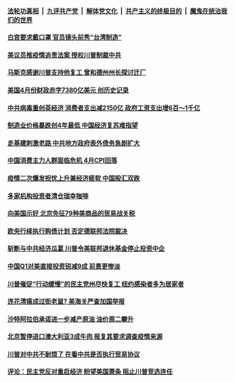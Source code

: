 ####  [法轮功真相](../../../../basic/blob/master/README.md?t=05131602) &nbsp;|&nbsp; [九评共产党](../../../../9ping.md/blob/master/README.md?t=05131602) &nbsp;|&nbsp; [解体党文化](../../../../jtdwh.md/blob/master/README.md?t=05131602)  &nbsp;|&nbsp; [共产主义的终极目的](../../../../gczydzjmd.md/blob/master/README.md?t=05131602) &nbsp;|&nbsp; [魔鬼在统治我们的世界](../../../../mgztzwmdsj.md/blob/master/README.md?t=05131602) 

#### [白宫要求戴口罩 官员镜头前秀“台湾制造”](../pages/soh7/378163.md?t=05131602) 
#### [美议员推疫情追责法案 授权川普制裁中共](../pages/soh7/378115.md?t=05131602) 
#### [马斯克感谢川普支持他复工 曾和德州州长探讨迁厂](../pages/soh7/378109.md?t=05131602) 
#### [美国4月份财政赤字7380亿美元 创历史记录](../pages/soh7/378082.md?t=05131602) 
#### [中共病毒重创英经济  消费者支出减2150亿  政府工资支出增6百～1千亿](../pages/soh7/378004.md?t=05131602) 
#### [制造业价格暴跌创4年最低 中国经济复苏难指望](../pages/soh7/377974.md?t=05131602) 
#### [走基建刺激老路 中共地方政府表外债务急剧扩大](../pages/soh7/377977.md?t=05131602) 
#### [中国消费主力人群面临危机 4月CPI回落](../pages/soh7/377968.md?t=05131602) 
#### [疫情二次爆发担忧上升兼经济疲软 中国股汇双跌](../pages/soh7/377983.md?t=05131602) 
#### [多家机构投资者清仓瑞幸咖啡](../pages/soh7/377992.md?t=05131602) 
#### [向美国示好 北京免征79种美商品的贸易战关税](../pages/soh7/377971.md?t=05131602) 
#### [欧央行续执行购债计划  否定德联邦法院裁决](../pages/soh7/377899.md?t=05131602) 
#### [斩断与中共经济瓜葛 川普令美联邦退休基金停止投资中企](../pages/soh7/377926.md?t=05131602) 
#### [中国Q1对美直接投资锐减9成 前景更惨淡](../pages/soh7/377749.md?t=05131602) 
#### [川普催促“行动缓慢”的民主党州尽快复工  纽约感染者多为居家者](../pages/soh7/377587.md?t=05131602) 
#### [连花清瘟成过街老鼠? 美海关严查加国举报](../pages/soh7/377665.md?t=05131602) 
#### [沙特阿拉伯承诺进一步减产原油 油价周二攀升](../pages/soh7/377701.md?t=05131602) 
#### [北京暂停进口澳大利亚3成牛肉 报复其要求调查疫情来源](../pages/soh7/377716.md?t=05131602) 
#### [川普对中共不耐烦了 在看中共是否执行贸易协议](../pages/soh7/377647.md?t=05131602) 
#### [评论：民主党反对重启经济 盼望美国萧条 阻止川普竞选连任](../pages/soh7/377593.md?t=05131602) 
